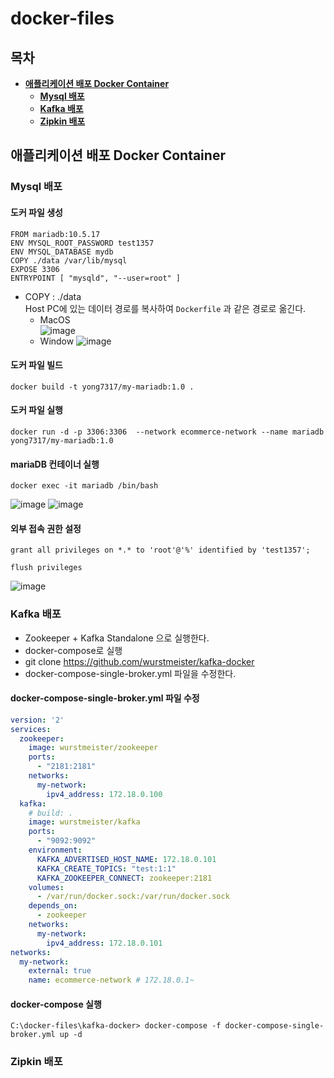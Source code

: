 # docker-files
## 목차
* **[애플리케이션 배포 Docker Container](#애플리케이션-배포-Docker-Container)**
  * **[Mysql 배포](#Mysql-배포)**
  * **[Kafka 배포](#Kafka-배포)**
  * **[Zipkin 배포](#Zipkin-배포)**

## 애플리케이션 배포 Docker Container
### Mysql 배포
#### 도커 파일 생성
```docker 
FROM mariadb:10.5.17
ENV MYSQL_ROOT_PASSWORD test1357
ENV MYSQL_DATABASE mydb
COPY ./data /var/lib/mysql
EXPOSE 3306
ENTRYPOINT [ "mysqld", "--user=root" ]
```
- COPY : ./data   
Host PC에 있는 데이터 경로를 복사하여 `Dockerfile` 과 같은 경로로 옮긴다.
  - MacOS    
  ![image](https://user-images.githubusercontent.com/31242766/205596150-72a7ec1d-2796-4611-bbd8-6d35d008e353.png)
  - Window
  ![image](https://user-images.githubusercontent.com/31242766/205595942-9b186af3-c3dd-4dbb-9fa4-6fd653426733.png)
  
#### 도커 파일 빌드
```docker
docker build -t yong7317/my-mariadb:1.0 .
```
#### 도커 파일 실행
```docker
docker run -d -p 3306:3306  --network ecommerce-network --name mariadb yong7317/my-mariadb:1.0
```
#### mariaDB 컨테이너 실행
```docker
docker exec -it mariadb /bin/bash
```
![image](https://user-images.githubusercontent.com/31242766/205598531-5bbdc134-918a-47ef-b084-debf04b8d664.png)
![image](https://user-images.githubusercontent.com/31242766/205598753-bdd03f5b-f226-4dd6-a0e6-527617309aea.png)

#### 외부 접속 권한 설정
```mariadb
grant all privileges on *.* to 'root'@'%' identified by 'test1357';
```
```mariadb
flush privileges
```
![image](https://user-images.githubusercontent.com/31242766/205599630-b30155c4-6553-419d-9c83-655cc74f42a6.png)

### Kafka 배포
- Zookeeper + Kafka Standalone 으로 실행한다.
- docker-compose로 실행
- git clone https://github.com/wurstmeister/kafka-docker
- docker-compose-single-broker.yml 파일을 수정한다.

#### docker-compose-single-broker.yml 파일 수정
```yml
version: '2'
services:
  zookeeper:
    image: wurstmeister/zookeeper
    ports:
      - "2181:2181"
    networks: 
      my-network:
        ipv4_address: 172.18.0.100
  kafka:
    # build: .
    image: wurstmeister/kafka
    ports:
      - "9092:9092"
    environment:
      KAFKA_ADVERTISED_HOST_NAME: 172.18.0.101
      KAFKA_CREATE_TOPICS: "test:1:1"
      KAFKA_ZOOKEEPER_CONNECT: zookeeper:2181
    volumes:
      - /var/run/docker.sock:/var/run/docker.sock
    depends_on: 
      - zookeeper
    networks: 
      my-network:
        ipv4_address: 172.18.0.101
networks: 
  my-network:
    external: true
    name: ecommerce-network # 172.18.0.1~
```
#### docker-compose 실행
```docker
C:\docker-files\kafka-docker> docker-compose -f docker-compose-single-broker.yml up -d
```

### Zipkin 배포
